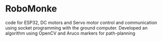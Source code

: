 # RoboMonke
code for ESP32, DC motors and Servo motor control and communication using socket programming with the ground computer. Developed an algorithm using OpenCV and Aruco markers for path-planning
